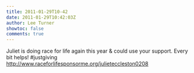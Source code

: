 ```yaml
---
title: 2011-01-29T10-42
date: 2011-01-29T10:42:03Z
author: Lee Turner
showtoc: false
comments: true
---
```


Juliet is doing race for life again this year & could use your support. Every bit helps! #justgiving http://www.raceforlifesponsorme.org/julieteccleston0208

